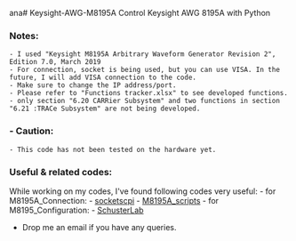 ana# Keysight-AWG-M8195A
Control Keysight AWG 8195A with Python

### Notes:
    - I used "Keysight M8195A Arbitrary Waveform Generator Revision 2", Edition 7.0, March 2019
    - For connection, socket is being used, but you can use VISA. In the future, I will add VISA connection to the code.
    - Make sure to change the IP address/port.
    - Please refer to "Functions tracker.xlsx" to see developed functions.
    - only section "6.20 CARRier Subsystem" and two functions in section "6.21 :TRACe Subsystem" are not being developed.

### - Caution:
    - This code has not been tested on the hardware yet.

### Useful & related codes:
While working on my codes, I've found following codes very useful:
    - for M8195A_Connection:
        - [socketscpi](https://github.com/morgan-at-keysight/socketscpi/tree/master)
        - [M8195A_scripts](https://github.com/acidbourbon/M8195A_scripts)
    - for M8195_Configuration:
        - [SchusterLab](https://github.com/SchusterLab/slab/tree/master)



* Drop me an email if you have any queries. 